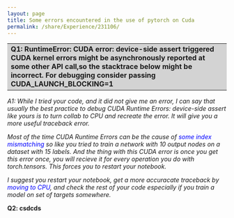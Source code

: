 ```yaml
---
layout: page
title: Some errors encountered in the use of pytorch on Cuda
permalink: /share/Experience/231106/
---
```


<table><tr><td bgcolor=lightgray><strong>Q1: RuntimeError: CUDA error: device-side assert triggered CUDA kernel errors might be asynchronously reported at some other API call,so the stacktrace below might be incorrect. For debugging consider passing CUDA_LAUNCH_BLOCKING=1</strong></td></tr></table>

<em>A1: While I tried your code, and it did not give me an error, I can say that usually the best practice to debug CUDA Runtime Errors: device-side assert like yours is to turn collab to CPU and recreate the error. It will give you a more useful traceback error.</em>

<em>Most of the time CUDA Runtime Errors can be the cause of <font color=Blue>some index mismatching</font> so like you tried to train a network with 10 output nodes on a dataset with 15 labels. And the thing with this CUDA error is once you get this error once, you will recieve it for every operation you do with torch.tensors. This forces you to restart your notebook.</em>

<em>I suggest you restart your notebook, get a more accuracate traceback by <font color=Blue>moving to CPU</font>, and check the rest of your code especially if you train a model on set of targets somewhere.</em>

**Q2: csdcds**
